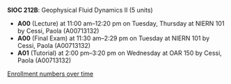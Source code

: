 **SIOC 212B**: Geophysical Fluid Dynamics II (5 units)

- **A00** (Lecture) at 11:00 am–12:20 pm on Tuesday, Thursday at NIERN 101 by Cessi, Paola (A00713132)
- **A00** (Final Exam) at 11:30 am–2:29 pm on Tuesday at NIERN 101 by Cessi, Paola (A00713132)
- **A01** (Tutorial) at 2:00 pm–3:20 pm on Wednesday at OAR 150 by Cessi, Paola (A00713132)

[Enrollment numbers over time](./SIOC212B.tsv)
